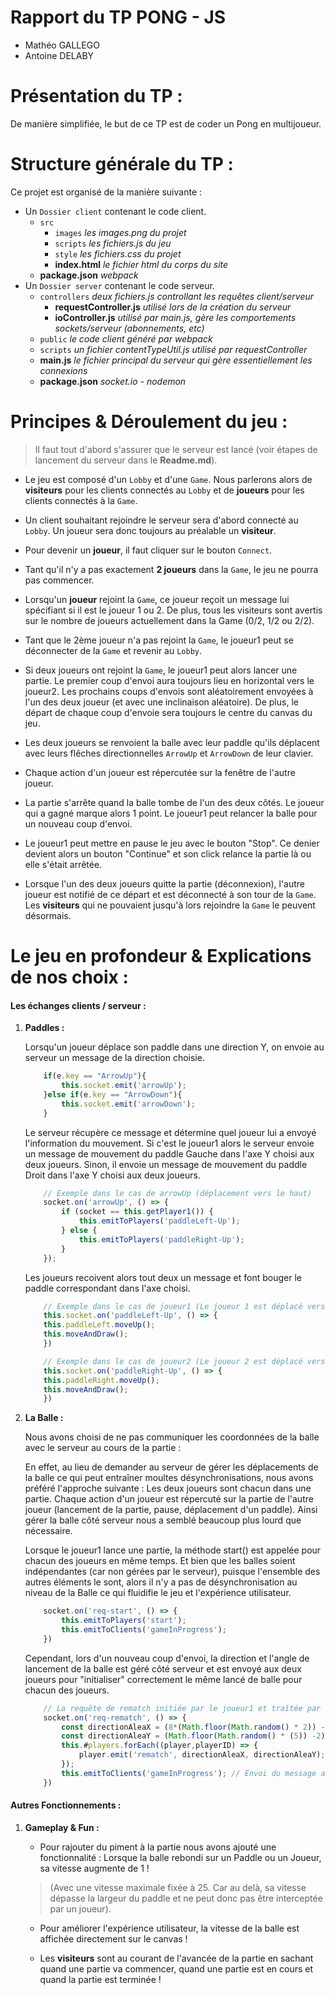 # Rapport du TP PONG - JS

- Mathéo GALLEGO
- Antoine DELABY

# Présentation du TP :

De manière simplifiée, le but de ce TP est de coder un Pong en multijoueur.

# Structure générale du TP :

Ce projet est organisé de la manière suivante :
- Un `Dossier client` contenant le code client.
    - `src`
        - `images` *les images.png du projet*
        - `scripts` *les fichiers.js du jeu*
        - `style` *les fichiers.css du projet*
        - **index.html** *le fichier html du corps du site*
    - __package.json__ *webpack*
- Un `Dossier server` contenant le code serveur.
    - `controllers` *deux fichiers.js controllant les requêtes client/serveur*
        - **requestController.js** *utilisé lors de la création du serveur*
        - **ioController.js** *utilisé par main.js, gère les comportements sockets/serveur (abonnements, etc)*
    - `public` *le code client généré par webpack*
    - `scripts` *un fichier contentTypeUtil.js utilisé par requestController*
    - **main.js** *le fichier principal du serveur qui gère essentiellement les connexions*
    - __package.json__ *socket.io - nodemon*

# Principes & Déroulement du jeu :

> Il faut tout d'abord s'assurer que le serveur est lancé (voir étapes de lancement du serveur dans le **Readme.md**).

- Le jeu est composé d'un `Lobby` et d'une `Game`. Nous parlerons alors de **visiteurs** pour les clients connectés au `Lobby` et de **joueurs** pour les clients connectés à la `Game`.

- Un client souhaitant rejoindre le serveur sera d'abord connecté au `Lobby`. Un joueur sera donc toujours au préalable un **visiteur**.

- Pour devenir un **joueur**, il faut cliquer sur le bouton `Connect`.

- Tant qu'il n'y a pas exactement **2 joueurs** dans la `Game`, le jeu ne pourra pas commencer.

- Lorsqu'un **joueur** rejoint la `Game`, ce joueur reçoit un message lui spécifiant si il est le joueur 1 ou 2. De plus, tous les visiteurs sont avertis sur le nombre de joueurs actuellement dans la Game (0/2, 1/2 ou 2/2).

- Tant que le 2ème joueur n'a pas rejoint la `Game`, le joueur1 peut se déconnecter de la `Game` et revenir au `Lobby`.

- Si deux joueurs ont rejoint la `Game`, le joueur1 peut alors lancer une partie. Le premier coup d'envoi aura toujours lieu en horizontal vers le joueur2. Les prochains coups d'envois sont aléatoirement envoyées à l'un des deux joueur (et avec une inclinaison aléatoire). De plus, le départ de chaque coup d'envoie sera toujours le centre du canvas du jeu.

- Les deux joueurs se renvoient la balle avec leur paddle qu'ils déplacent avec leurs flêches directionnelles `ArrowUp` et `ArrowDown` de leur clavier.

- Chaque action d'un joueur est répercutée sur la fenêtre de l'autre joueur.

- La partie s'arrête quand la balle tombe de l'un des deux côtés. Le joueur qui a gagné marque alors 1 point. Le joueur1 peut relancer la balle pour un nouveau coup d'envoi.

- Le joueur1 peut mettre en pause le jeu avec le bouton "Stop". Ce denier devient alors un bouton "Continue" et son click relance la partie là ou elle s'était arrêtée.

- Lorsque l'un des deux joueurs quitte la partie (déconnexion), l'autre joueur est notifié de ce départ et est déconnecté à son tour de la `Game`. Les **visiteurs** qui ne pouvaient jusqu'à lors rejoindre la `Game` le peuvent désormais.


# Le jeu en profondeur & Explications de nos choix :
#### Les échanges clients / serveur :

1. **Paddles :**

    Lorsqu'un joueur déplace son paddle dans une direction Y, on envoie au serveur un message de la direction choisie.
    
    ```js
        if(e.key == "ArrowUp"){
            this.socket.emit('arrowUp');
        }else if(e.key == "ArrowDown"){
            this.socket.emit('arrowDown');
        }
    ```

    Le serveur récupère ce message et détermine quel joueur lui a envoyé l'information du mouvement. Si c'est le joueur1 alors le serveur envoie un message de mouvement du paddle Gauche dans l'axe Y choisi aux deux joueurs. Sinon, il envoie un message de mouvement du paddle Droit dans l'axe Y choisi aux deux joueurs.

    ```js
        // Exemple dans le cas de arrowUp (déplacement vers le haut)
        socket.on('arrowUp', () => { 
            if (socket == this.getPlayer1()) {
                this.emitToPlayers('paddleLeft-Up');
            } else {
                this.emitToPlayers('paddleRight-Up');
            }
        });
    ```

    Les joueurs recoivent alors tout deux un message et font bouger le paddle correspondant dans l'axe choisi.

    ```js
        // Exemple dans le cas de joueur1 (Le joueur 1 est déplacé vers le haut)
        this.socket.on('paddleLeft-Up', () => {
        this.paddleLeft.moveUp();
        this.moveAndDraw();
        })

        // Exemple dans le cas de joueur2 (Le joueur 2 est déplacé vers le haut)
        this.socket.on('paddleRight-Up', () => {
        this.paddleRight.moveUp();
        this.moveAndDraw();
        })
    ```

2. **La Balle :**

    Nous avons choisi de ne pas communiquer les coordonnées de la balle avec le serveur au cours de la partie :

    En effet, au lieu de demander au serveur de gérer les déplacements de la balle ce qui peut entraîner moultes désynchronisations, nous avons préféré l'approche suivante : Les deux joueurs sont chacun dans une partie. Chaque action d'un joueur est répercuté sur la partie de l'autre joueur (lancement de la partie, pause, déplacement d'un paddle). Ainsi gérer la balle côté serveur nous a semblé beaucoup plus lourd que nécessaire.

    Lorsque le joueur1 lance une partie, la méthode start() est appelée pour chacun des joueurs en même temps. Et bien que les balles soient indépendantes (car non gérées par le serveur), puisque l'ensemble des autres éléments le sont, alors il n'y a pas de désynchronisation au niveau de la Balle ce qui fluidifie le jeu et l'expérience utilisateur.

    ```js
        socket.on('req-start', () => {
            this.emitToPlayers('start');
            this.emitToClients('gameInProgress');
        })
    ```

    Cependant, lors d'un nouveau coup d'envoi, la direction et l'angle de lancement de la balle est géré côté serveur et est envoyé aux deux joueurs pour "initialiser" correctement le même lancé de balle pour chacun des joueurs.

    ```js
        // La requête de rematch initiée par le joueur1 et traîtée par le serveur :
        socket.on('req-rematch', () => {
            const directionAleaX = (8*(Math.floor(Math.random() * 2)) -4); // -4 or 4 -> Vers Joueur1 ou vers Joueur2
            const directionAleaY = (Math.floor(Math.random() * (5)) -2); // -2 à 2 -> Vers le Haut ou vers le Bas
            this.#players.forEach((player,playerID) => {
                player.emit('rematch', directionAleaX, directionAleaY); // Envoi du message aux joueurs
            });
            this.emitToClients('gameInProgress'); // Envoi du message aux visiteurs
        })
    ```

#### Autres Fonctionnements :

1. **Gameplay & Fun :**

    - Pour rajouter du piment à la partie nous avons ajouté une fonctionnalité : Lorsque la balle rebondi sur un Paddle ou un Joueur, sa vitesse augmente de 1 ! 

    > (Avec une vitesse maximale fixée à 25. Car au delà, sa vitesse dépasse la largeur du paddle et ne peut donc pas être interceptée par un joueur).

    - Pour améliorer l'expérience utilisateur, la vitesse de la balle est affichée directement sur le canvas !

    - Les **visiteurs** sont au courant de l'avancée de la partie en sachant quand une partie va commencer, quand une partie est en cours et quand la partie est terminée !
